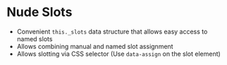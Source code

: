 # Nude Slots

- Convenient `this._slots` data structure that allows easy access to named slots
- Allows combining manual and named slot assignment
- Allows slotting via CSS selector (Use `data-assign` on the slot element)
